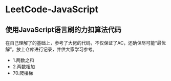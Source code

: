 # LeetCode-JavaScript
## 使用JavaScript语言刷的力扣算法代码
在自己理解了的基础上，参考了大佬的代码，不仅保证了AC，还确保尽可能“最优解”。放上仓库进行记录，并供大家学习参考。

- 1.两数之和
- 2.两数相加
- 70.爬楼梯